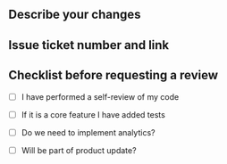 ##  Describe your changes

## Issue ticket number and link

## Checklist before requesting a review
- [ ] I have performed a self-review of my code
- [ ] If it is a core feature I have added tests
- [ ] Do we need to implement analytics?
- [ ] Will be part of product update?  


